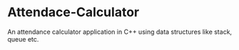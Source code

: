 # Attendace-Calculator
An attendance calculator application in C++ using data structures like stack, queue etc.
